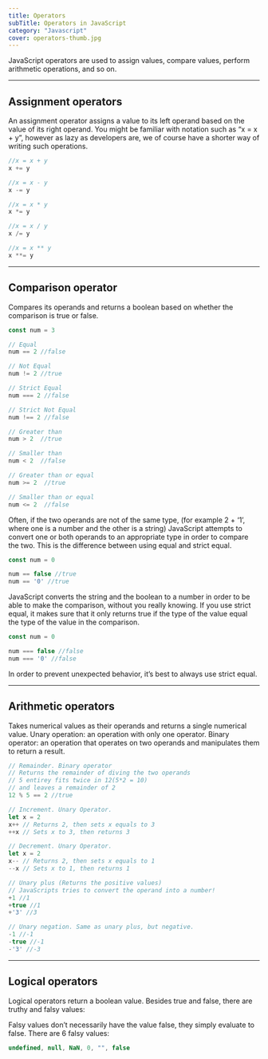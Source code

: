 ```yaml
---
title: Operators
subTitle: Operators in JavaScript
category: "Javascript"
cover: operators-thumb.jpg
---
```


JavaScript operators are used to assign values, compare values, perform arithmetic operations, and so on.

***

## Assignment operators
An assignment operator assigns a value to its left operand based on the value of its right operand. You might be familiar with notation such as “x = x + y”, however as lazy as developers are, we of course have a shorter way of writing such operations. 

```javascript
//x = x + y
x += y

//x = x - y
x -= y

//x = x * y
x *= y

//x = x / y
x /= y

//x = x ** y
x **= y

```

***

## Comparison operator
Compares its operands and returns a boolean based on whether the comparison is true or false.

```javascript
const num = 3

// Equal
num == 2 //false

// Not Equal
num != 2 //true

// Strict Equal
num === 2 //false

// Strict Not Equal
num !== 2 //false

// Greater than
num > 2  //true

// Smaller than
num < 2  //false

// Greater than or equal
num >= 2  //true

// Smaller than or equal
num <= 2  //false

```

Often, if the two operands are not of the same type, (for example 2 + ‘1’, where one is a number and the other is a string) JavaScript attempts to convert one or both operands to an appropriate type in order to compare the two. This is the difference between using equal and strict equal. 

```javascript
const num = 0

num == false //true
num == '0' //true
```

JavaScript converts the string and the boolean to a number in order to be able to make the comparison, without you really knowing.  If you use strict equal, it makes sure that it only returns true if the type of the value equal the type of the value in the comparison.

```javascript
const num = 0

num === false //false
num === '0' //false
```

In order to prevent unexpected behavior, it’s best to always use strict equal. 

***

## Arithmetic operators
Takes numerical values as their operands and returns a single numerical value. 
Unary operation: an operation with only one operator.
Binary operator: an operation that operates on two operands and manipulates them to return a result.

<!-- ![](operator7.png) -->
```javascript
// Remainder. Binary operator
// Returns the remainder of diving the two operands
// 5 entirey fits twice in 12(5*2 = 10)
// and leaves a remainder of 2
12 % 5 == 2 //true

// Increment. Unary Operator.
let x = 2
x++ // Returns 2, then sets x equals to 3
++x // Sets x to 3, then returns 3

// Decrement. Unary Operator.
let x = 2
x-- // Returns 2, then sets x equals to 1
--x // Sets x to 1, then returns 1

// Unary plus (Returns the positive values)
// JavaScripts tries to convert the operand into a number!
+1 //1
+true //1
+'3' //3

// Unary negation. Same as unary plus, but negative.
-1 //-1
-true //-1
-'3' //-3

```

***

## Logical operators

Logical operators return a boolean value. Besides true and false, there are truthy and falsy values:

Falsy values don’t necessarily have the value false, they simply evaluate to false. There are 6 falsy values:

```javascript
undefined, null, NaN, 0, "", false
```